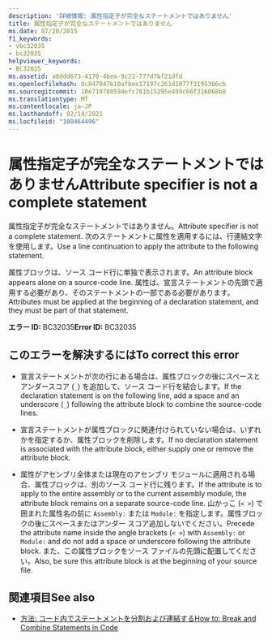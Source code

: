 ```yaml
---
description: '詳細情報: 属性指定子が完全なステートメントではありません'
title: 属性指定子が完全なステートメントではありません
ms.date: 07/20/2015
f1_keywords:
- vbc32035
- bc32035
helpviewer_keywords:
- BC32035
ms.assetid: a0ddd673-4170-4bea-9c22-777d7bf21dfd
ms.openlocfilehash: 0c847047b10afbee17197c261d1077f3195366cb
ms.sourcegitcommit: 10e719780594efc781b15295e499c66f316068b8
ms.translationtype: MT
ms.contentlocale: ja-JP
ms.lasthandoff: 02/14/2021
ms.locfileid: "100464496"
---
```

# <a name="attribute-specifier-is-not-a-complete-statement"></a><span data-ttu-id="b2163-103">属性指定子が完全なステートメントではありません</span><span class="sxs-lookup"><span data-stu-id="b2163-103">Attribute specifier is not a complete statement</span></span>

<span data-ttu-id="b2163-104">属性指定子が完全なステートメントではありません。</span><span class="sxs-lookup"><span data-stu-id="b2163-104">Attribute specifier is not a complete statement.</span></span> <span data-ttu-id="b2163-105">次のステートメントに属性を適用するには、行連結文字を使用します。</span><span class="sxs-lookup"><span data-stu-id="b2163-105">Use a line continuation to apply the attribute to the following statement.</span></span>  
  
 <span data-ttu-id="b2163-106">属性ブロックは、ソース コード行に単独で表示されます。</span><span class="sxs-lookup"><span data-stu-id="b2163-106">An attribute block appears alone on a source-code line.</span></span> <span data-ttu-id="b2163-107">属性は、宣言ステートメントの先頭で適用する必要があり、そのステートメントの一部である必要があります。</span><span class="sxs-lookup"><span data-stu-id="b2163-107">Attributes must be applied at the beginning of a declaration statement, and they must be part of that statement.</span></span>  
  
 <span data-ttu-id="b2163-108">**エラー ID:** BC32035</span><span class="sxs-lookup"><span data-stu-id="b2163-108">**Error ID:** BC32035</span></span>  
  
## <a name="to-correct-this-error"></a><span data-ttu-id="b2163-109">このエラーを解決するには</span><span class="sxs-lookup"><span data-stu-id="b2163-109">To correct this error</span></span>  
  
- <span data-ttu-id="b2163-110">宣言ステートメントが次の行にある場合は、属性ブロックの後にスペースとアンダースコア (`_`) を追加して、ソース コード行を結合します。</span><span class="sxs-lookup"><span data-stu-id="b2163-110">If the declaration statement is on the following line, add a space and an underscore (`_`) following the attribute block to combine the source-code lines.</span></span>  
  
- <span data-ttu-id="b2163-111">宣言ステートメントが属性ブロックに関連付けられていない場合は、いずれかを指定するか、属性ブロックを削除します。</span><span class="sxs-lookup"><span data-stu-id="b2163-111">If no declaration statement is associated with the attribute block, either supply one or remove the attribute block.</span></span>  
  
- <span data-ttu-id="b2163-112">属性がアセンブリ全体または現在のアセンブリ モジュールに適用される場合、属性ブロックは、別のソース コード行に残ります。</span><span class="sxs-lookup"><span data-stu-id="b2163-112">If the attribute is to apply to the entire assembly or to the current assembly module, the attribute block remains on a separate source-code line.</span></span> <span data-ttu-id="b2163-113">山かっこ (`< >`) で囲まれた属性名の前に `Assembly:` または `Module:` を指定します。属性ブロックの後にスペースまたはアンダー スコア追加しないでください。</span><span class="sxs-lookup"><span data-stu-id="b2163-113">Precede the attribute name inside the angle brackets (`< >`) with `Assembly:` or `Module:` and do not add a space or underscore following the attribute block.</span></span> <span data-ttu-id="b2163-114">また、この属性ブロックをソース ファイルの先頭に配置してください。</span><span class="sxs-lookup"><span data-stu-id="b2163-114">Also, be sure this attribute block is at the beginning of your source file.</span></span>  
  
## <a name="see-also"></a><span data-ttu-id="b2163-115">関連項目</span><span class="sxs-lookup"><span data-stu-id="b2163-115">See also</span></span>

- [<span data-ttu-id="b2163-116">方法: コード内でステートメントを分割および連結する</span><span class="sxs-lookup"><span data-stu-id="b2163-116">How to: Break and Combine Statements in Code</span></span>](../programming-guide/program-structure/how-to-break-and-combine-statements-in-code.md)
